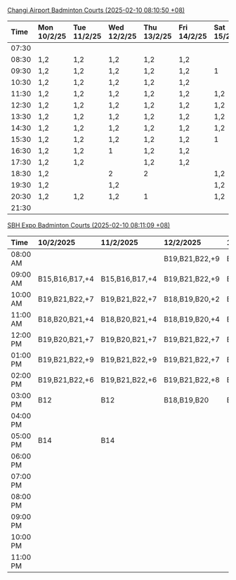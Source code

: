 [Changi Airport Badminton Courts (2025-02-10 08:10:50 +08)](https://www.carc.org.sg/FacilityBooking.aspx)

| Time   | Mon 10/2/25   | Tue 11/2/25   | Wed 12/2/25   | Thu 13/2/25   | Fri 14/2/25   | Sat 15/2/25   | Sun 16/2/25   |
|:-------|:--------------|:--------------|:--------------|:--------------|:--------------|:--------------|:--------------|
| 07:30  |               |               |               |               |               |               |               |
| 08:30  | 1,2           | 1,2           | 1,2           | 1,2           | 1,2           |               |               |
| 09:30  | 1,2           | 1,2           | 1,2           | 1,2           | 1,2           | 1             |               |
| 10:30  | 1,2           | 1,2           | 1,2           | 1,2           | 1,2           |               |               |
| 11:30  | 1,2           | 1,2           | 1,2           | 1,2           | 1,2           | 1,2           |               |
| 12:30  | 1,2           | 1,2           | 1,2           | 1,2           | 1,2           | 1,2           |               |
| 13:30  | 1,2           | 1,2           | 1,2           | 1,2           | 1,2           | 1,2           |               |
| 14:30  | 1,2           | 1,2           | 1,2           | 1,2           | 1,2           | 1,2           |               |
| 15:30  | 1,2           | 1,2           | 1,2           | 1,2           | 1,2           | 1             |               |
| 16:30  | 1,2           | 1,2           | 1             | 1,2           | 1,2           |               |               |
| 17:30  | 1,2           | 1,2           |               | 1,2           | 1,2           |               | 1,2           |
| 18:30  | 1,2           |               | 2             | 2             |               | 1,2           |               |
| 19:30  | 1,2           |               | 1,2           |               |               | 1,2           |               |
| 20:30  | 1,2           | 1,2           | 1,2           | 1             |               | 1,2           | 1,2           |
| 21:30  |               |               |               |               |               |               |               |

[SBH Expo Badminton Courts (2025-02-10 08:11:09 +08)](https://singaporebadmintonhall.getomnify.com/widgets/O3MRKGBH359GA55KHMG1RD)

| Time     | 10/2/2025      | 11/2/2025      | 12/2/2025      | 13/2/2025      | 14/2/2025      | 15/2/2025      | 16/2/2025      |
|:---------|:---------------|:---------------|:---------------|:---------------|:---------------|:---------------|:---------------|
| 08:00 AM |                |                | B19,B21,B22,+9 | B19,B20,B22,+7 | B19,B21,B22,+9 | B15,B16,B17,+4 | B12,B15        |
| 09:00 AM | B15,B16,B17,+4 | B15,B16,B17,+4 | B19,B21,B22,+9 | B19,B20,B22,+8 | B20,B21,B22,+7 | B15,B16,B17,+4 |                |
| 10:00 AM | B19,B21,B22,+7 | B19,B21,B22,+7 | B18,B19,B20,+2 | B19,B20,B22,+6 | B18,B20,B21,+6 | B16,B19,B20,+4 |                |
| 11:00 AM | B18,B20,B21,+4 | B18,B20,B21,+4 | B18,B19,B20,+4 | B19,B20,B22,+6 | B19,B20,B21,+8 | B16,B19,B20,+4 |                |
| 12:00 PM | B19,B20,B21,+7 | B19,B20,B21,+7 | B19,B21,B22,+7 | B19,B21,B22,+9 | B19,B21,B22,+9 | B19,B21,B22,+9 |                |
| 01:00 PM | B19,B21,B22,+9 | B19,B21,B22,+9 | B19,B21,B22,+7 | B19,B21,B22,+9 | B19,B21,B22,+8 | B19,B21,B22,+9 |                |
| 02:00 PM | B19,B21,B22,+6 | B19,B21,B22,+6 | B19,B21,B22,+8 | B19,B20,B21,+8 | B19,B20,B21,+4 | B19,B21,B22,+6 |                |
| 03:00 PM | B12            | B12            | B18,B19,B20    | B19,B20,B21,+3 | B19,B20,B21,+3 |                |                |
| 04:00 PM |                |                |                |                |                |                |                |
| 05:00 PM | B14            | B14            |                |                |                |                |                |
| 06:00 PM |                |                |                |                |                |                |                |
| 07:00 PM |                |                |                |                |                |                |                |
| 08:00 PM |                |                |                |                |                |                |                |
| 09:00 PM |                |                |                |                |                |                |                |
| 10:00 PM |                |                |                |                |                | B20,B21,B22,+9 | B20,B21,B22,+6 |
| 11:00 PM |                |                |                |                |                | B20,B21,B22,+9 | B20,B21,B22,+6 |
